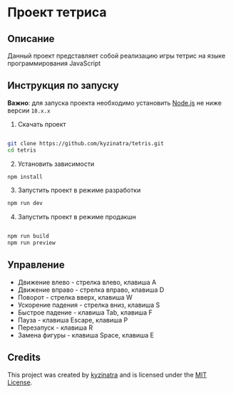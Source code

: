 # Проект тетриса

## Описание

Данный проект представляет собой реализацию игры тетрис на языке программирования JavaScript

## Инструкция по запуску

**Важно**: для запуска проекта необходимо установить [Node.js](https://nodejs.org/en/) не ниже версии `18.x.x`

1. Скачать проект

```bash

git clone https://github.com/kyzinatra/tetris.git
cd tetris

```

2. Установить зависимости

```bash
npm install
```

3. Запустить проект в режиме разработки

```bash
npm run dev
```

4. Запустить проект в режиме продакшн

```bash

npm run build
npm run preview

```

## Управление

- Движение влево - стрелка влево, клавиша A
- Движение вправо - стрелка вправо, клавиша D
- Поворот - стрелка вверх, клавиша W
- Ускорение падения - стрелка вниз, клавиша S
- Быстрое падение - клавиша Tab, клавиша F
- Пауза - клавиша Escape, клавиша P
- Перезапуск - клавиша R
- Замена фигуры - клавиша Space, клавиша E

## Credits

This project was created by [kyzinatra](https://github.com/kyzinatra) and is licensed under the [MIT License](https://en.wikipedia.org/wiki/MIT_License).
